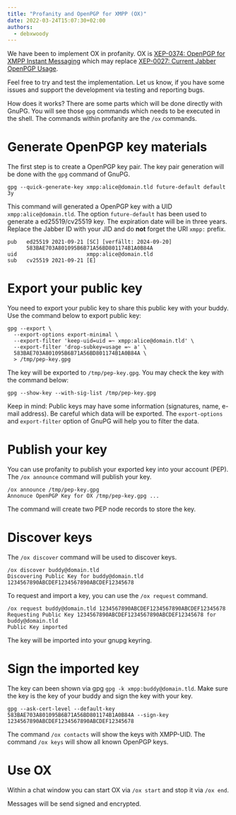 ```yaml
---
title: "Profanity and OpenPGP for XMPP (OX)"
date: 2022-03-24T15:07:30+02:00
authors:
  - debxwoody
---
```


We have been to implement OX in profanity. OX is 
[XEP-0374: OpenPGP for XMPP Instant Messaging](https://xmpp.org/extensions/xep-0374.html) which 
may replace [XEP-0027: Current Jabber OpenPGP Usage](https://xmpp.org/extensions/xep-0027.html).

Feel free to try and test the implementation. Let us know, if you have some
issues and support the development via testing and reporting bugs.

How does it works? There are some parts which will be done directly with
GnuPG. You will see those `gpg` commands which needs to be executed in the
shell. The commands within profanity are the `/ox` commands.

# Generate OpenPGP key materials
The first step is to create a OpenPGP key pair. The key pair generation
will be done with the `gpg` command of GnuPG.

```
gpg --quick-generate-key xmpp:alice@domain.tld future-default default 3y
```

This command will generated a OpenPGP key with a UID
`xmpp:alice@domain.tld`. The option `future-default` has been used to
generate a ed25519/cv25519 key. The expiration date will be in three
years. Replace the Jabber ID with your JID and do **not** forget the URI
`xmpp:` prefix.

```
pub   ed25519 2021-09-21 [SC] [verfällt: 2024-09-20]
      583BAE703A801095B6B71A56BD801174B1A0B84A
uid                      xmpp:alice@domain.tld
sub   cv25519 2021-09-21 [E]
```

# Export your public key
You need to export your public key to share this public key with your
buddy. Use the command below to export public key:

```
gpg --export \
  --export-options export-minimal \
  --export-filter 'keep-uid=uid =~ xmpp:alice@domain.tld' \
  --export-filter 'drop-subkey=usage =~ a' \
  583BAE703A801095B6B71A56BD801174B1A0B84A \
  > /tmp/pep-key.gpg
```

The key will be exported to `/tmp/pep-key.gpg`. You may check the key with
the command below:

`gpg --show-key --with-sig-list /tmp/pep-key.gpg`

Keep in mind: Public keys may have some information (signatures, name,
e-mail address). Be careful which data will be exported. The
`export-options` and `export-filter` option of GnuPG will help you to
filter the data.

# Publish your key
You can use profanity to publish your exported key into your account (PEP).
The `/ox announce` command will publish your key.

```
/ox announce /tmp/pep-key.gpg
Annonuce OpenPGP Key for OX /tmp/pep-key.gpg ... 
```

The command will create two PEP node records to store the key.

# Discover keys
The `/ox discover` command will be used to discover keys.

```
/ox discover buddy@domain.tld
Discovering Public Key for buddy@domain.tld 
1234567890ABCDEF1234567890ABCDEF12345678
```

To request and import a key, you can use the `/ox request` command.

```
/ox request buddy@domain.tld 1234567890ABCDEF1234567890ABCDEF12345678
Requesting Public Key 1234567890ABCDEF1234567890ABCDEF12345678 for buddy@domain.tld
Public Key imported 
```

The key will be imported into your gnupg keyring.

# Sign the imported key

The key can been shown via gpg `gpg -k xmpp:buddy@domain.tld`.
Make sure the key is the key of your buddy and sign the key with your key.

```
gpg --ask-cert-level --default-key 583BAE703A801095B6B71A56BD801174B1A0B84A --sign-key 1234567890ABCDEF1234567890ABCDEF12345678
```

The command `/ox contacts` will show the keys with XMPP-UID.
The command `/ox keys` will show all known OpenPGP keys.

# Use OX
Within a chat window you can start OX via `/ox start` and stop it via `/ox end`.

Messages will be send signed and encrypted.

